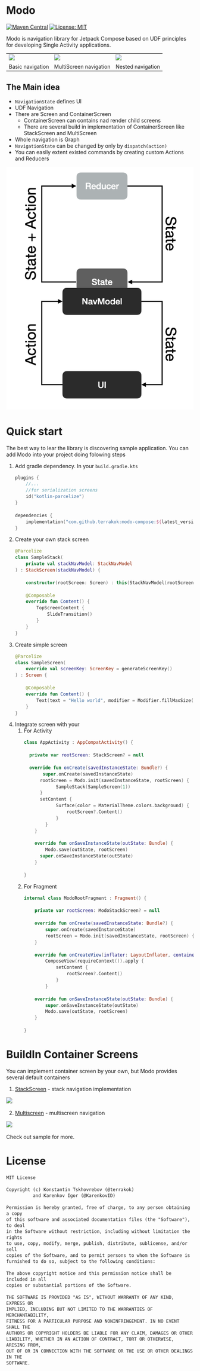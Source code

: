 # Modo

[![Maven Central](https://img.shields.io/maven-central/v/com.github.terrakok/modo-compose)](https://repo1.maven.org/maven2/com/github/terrakok)
[![License: MIT](https://img.shields.io/badge/License-MIT-yellow.svg)](https://opensource.org/licenses/MIT)

Modo is navigation library for Jetpack Compose based on UDF principles for developing Single Activity applications.

<table>
    <tr>
        <td>
            <img src="media/modo_base_navigation.gif" width="256"/>
        </td>
        <td>
            <img src="media/modo_multiscreen.gif" width="256"/>
        </td>
        <td>
            <img src="media/modo_nested_navigation.gif" width="256"/>
        </td>
    </tr>
    <tr>
        <td>
            Basic navigation
        </td>
        <td>
            MultiScreen navigation
        </td>
        <td>
            Nested navigation
        </td>
    </tr>
</table>

## The Main idea

* `NavigationState` defines UI
* UDF Navigation
* There are Screen and ContainerScreen
    * ContainerScreen can contains nad render child screens
    * There are several build in implementation of ContainerScreen like StackScreen and MultiScreen
* Whole navigation is Graph
* `NavigationState` can be changed by only by `dispatch(action)`
* You can easily extent existed commands by creating custom Actions and Reducers 

![](media/modo_udf.png)

# Quick start

The best way to lear the library is discovering sample application. You can add Modo into your project doing folowing steps

1. Add gradle dependency. In your `build.gradle.kts`
    ```kotlin
    plugins {
        //...
        //for serialization screens
        id("kotlin-parcelize")
    }
    
    dependencies {
        implementation("com.github.terrakok:modo-compose:${latest_version}")
    }
    ```
2. Create your own stack screen
    ```kotlin
    @Parcelize
    class SampleStack(
        private val stackNavModel: StackNavModel
    ) : StackScreen(stackNavModel) {
    
        constructor(rootScreen: Screen) : this(StackNavModel(rootScreen))
    
        @Composable
        override fun Content() {
            TopScreenContent {
                SlideTransition()
            }
        }
    }
    ```
3. Create simple screen
    ```kotlin
    @Parcelize
    class SampleScreen(
        override val screenKey: ScreenKey = generateScreenKey()
    ) : Screen {
    
        @Composable
        override fun Content() {
            Text(text = "Hello world", modifier = Modifier.fillMaxSize())
        }
    }
    ```
4. Integrate screen with your
   1. For Activity
      ```kotlin
      class AppActivity : AppCompatActivity() {

        private var rootScreen: StackScreen? = null

        override fun onCreate(savedInstanceState: Bundle?) {
             super.onCreate(savedInstanceState)
            rootScreen = Modo.init(savedInstanceState, rootScreen) {
                  SampleStack(SampleScreen(1))
            }
            setContent {
                  Surface(color = MaterialTheme.colors.background) {
                      rootScreen?.Content()
                  }
              }
          }

          override fun onSaveInstanceState(outState: Bundle) {
              Modo.save(outState, rootScreen)
            super.onSaveInstanceState(outState)
          }

      }
      ```
   2. For Fragment
      ```kotlin
      internal class ModoRootFragment : Fragment() {

          private var rootScreen: ModoStackScreen? = null

          override fun onCreate(savedInstanceState: Bundle?) {
              super.onCreate(savedInstanceState)
              rootScreen = Modo.init(savedInstanceState, rootScreen) { ModoStackScreen() }
          }

          override fun onCreateView(inflater: LayoutInflater, container: ViewGroup?, savedInstanceState: Bundle?): View =
              ComposeView(requireContext()).apply {
                  setContent {
                      rootScreen?.Content()
                  }
              }

          override fun onSaveInstanceState(outState: Bundle) {
              super.onSaveInstanceState(outState)
              Modo.save(outState, rootScreen)
          }

      }
      ```

    

# BuildIn Container Screens
You can implement container screen by your own, but Modo provides several default containers
1. [StackScreen](modo-compose/src/main/java/com/github/terrakok/modo/stack) - stack navigation implementation 
 <img src="media/modo_base_navigation.gif" width=200 />

2. [Multiscreen](modo-compose/src/main/java/com/github/terrakok/modo/multiscreen) - multiscreen navigation
 <img src="media/modo_multiscreen.gif" width=200 />

Check out sample for more.

# License

```
MIT License

Copyright (c) Konstantin Tskhovrebov (@terrakok)
          and Karenkov Igor (@KarenkovID)

Permission is hereby granted, free of charge, to any person obtaining a copy
of this software and associated documentation files (the "Software"), to deal
in the Software without restriction, including without limitation the rights
to use, copy, modify, merge, publish, distribute, sublicense, and/or sell
copies of the Software, and to permit persons to whom the Software is
furnished to do so, subject to the following conditions:

The above copyright notice and this permission notice shall be included in all
copies or substantial portions of the Software.

THE SOFTWARE IS PROVIDED "AS IS", WITHOUT WARRANTY OF ANY KIND, EXPRESS OR
IMPLIED, INCLUDING BUT NOT LIMITED TO THE WARRANTIES OF MERCHANTABILITY,
FITNESS FOR A PARTICULAR PURPOSE AND NONINFRINGEMENT. IN NO EVENT SHALL THE
AUTHORS OR COPYRIGHT HOLDERS BE LIABLE FOR ANY CLAIM, DAMAGES OR OTHER
LIABILITY, WHETHER IN AN ACTION OF CONTRACT, TORT OR OTHERWISE, ARISING FROM,
OUT OF OR IN CONNECTION WITH THE SOFTWARE OR THE USE OR OTHER DEALINGS IN THE
SOFTWARE.
```
